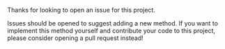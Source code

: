 Thanks for looking to open an issue for this project.

Issues should be opened to suggest adding a new method. If you want to implement this method yourself and contribute your code to this project, please consider opening a pull request instead!
